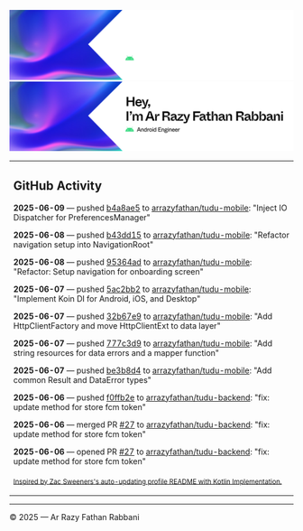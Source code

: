 ![Ar Razy Fathan Rabbani Banner](https://github.com/arrazyfathan/arrazyfathan/blob/main/media/banner-dark.png#gh-dark-mode-only)
![Ar Razy Fathan Rabbani Banner](https://github.com/arrazyfathan/arrazyfathan/blob/main/media/banner-light.png#gh-light-mode-only)

<table><tr><td valign="top" width="100%">    

## GitHub Activity

**2025-06-09** — pushed [b4a8ae5](https://github.com/arrazyfathan/tudu-mobile/commits/b4a8ae50720b899b16decbc4ced94510011670d9) to [arrazyfathan/tudu-mobile](https://github.com/arrazyfathan/tudu-mobile): "Inject IO Dispatcher for PreferencesManager"

**2025-06-08** — pushed [b43dd15](https://github.com/arrazyfathan/tudu-mobile/commits/b43dd155a71ab87a99fdbb884f66b04ad80ae11f) to [arrazyfathan/tudu-mobile](https://github.com/arrazyfathan/tudu-mobile): "Refactor navigation setup into NavigationRoot"

**2025-06-08** — pushed [95364ad](https://github.com/arrazyfathan/tudu-mobile/commits/95364ad7b2740ba9d7ec3d548a7a5db8a32d37b1) to [arrazyfathan/tudu-mobile](https://github.com/arrazyfathan/tudu-mobile): "Refactor: Setup navigation for onboarding screen"

**2025-06-07** — pushed [5ac2bb2](https://github.com/arrazyfathan/tudu-mobile/commits/5ac2bb291fc74df9a364246714c4764955a29e13) to [arrazyfathan/tudu-mobile](https://github.com/arrazyfathan/tudu-mobile): "Implement Koin DI for Android, iOS, and Desktop"

**2025-06-07** — pushed [32b67e9](https://github.com/arrazyfathan/tudu-mobile/commits/32b67e9d9d646dfbaf38cfbd61f8112e35d4aade) to [arrazyfathan/tudu-mobile](https://github.com/arrazyfathan/tudu-mobile): "Add HttpClientFactory and move HttpClientExt to data layer"

**2025-06-07** — pushed [777c3d9](https://github.com/arrazyfathan/tudu-mobile/commits/777c3d93fcfd950c8a27ccab1958a64c808a603c) to [arrazyfathan/tudu-mobile](https://github.com/arrazyfathan/tudu-mobile): "Add string resources for data errors and a mapper function"

**2025-06-07** — pushed [be3b8d4](https://github.com/arrazyfathan/tudu-mobile/commits/be3b8d4bfae8090a797cc3dbd3d6a782e1c10c0c) to [arrazyfathan/tudu-mobile](https://github.com/arrazyfathan/tudu-mobile): "Add common Result and DataError types"

**2025-06-06** — pushed [f0ffb2e](https://github.com/arrazyfathan/tudu-backend/commits/f0ffb2ef771431775219a47edc6ece31774d5360) to [arrazyfathan/tudu-backend](https://github.com/arrazyfathan/tudu-backend): "fix: update method for store fcm token"

**2025-06-06** — merged PR [#27](https://github.com/arrazyfathan/tudu-backend/pull/27) to [arrazyfathan/tudu-backend](https://github.com/arrazyfathan/tudu-backend): "fix: update method for store fcm token"

**2025-06-06** — opened PR [#27](https://github.com/arrazyfathan/tudu-backend/pull/27) to [arrazyfathan/tudu-backend](https://github.com/arrazyfathan/tudu-backend): "fix: update method for store fcm token"
                
<sub><a href="https://github.com/ZacSweers/ZacSweers/">Inspired by Zac Sweeners's auto-updating profile README with Kotlin Implementation.</a></sub>
</table>

<!--START_SECTION:waka-->
<!--END_SECTION:waka-->

---
© 2025 — Ar Razy Fathan Rabbani